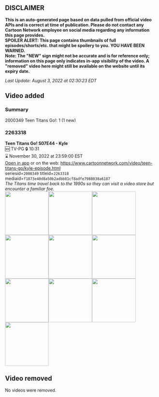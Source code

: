 ## DISCLAIMER
**This is an auto-generated page based on data pulled from official video APIs and is correct at time of publication. Please do not contact any Cartoon Network employee on social media regarding any information this page provides.**  
**SPOILER ALERT: This page contains thumbnails of full episodes/shorts/etc. that might be spoilery to you. YOU HAVE BEEN WARNED.**  
**Note: The "NEW" sign might not be accurate and is for reference only; information on this page only indicates in-app visibility of the video. A "removed" video here might still be available on the website until its expiry date.**  

_Last Update: August 3, 2022 at 02:30:23 EDT_
## Video added
### Summary
2000349 Teen Titans Go!: 1 (1 new)  
### 2263318
**Teen Titans Go! S07E44 - Kyle**  
🆕 TV-PG 🔒 10:31  
⌛ November 30, 2022 at 23:59:00 EST  
[Open in app](https://cnvideo.sercomkc.org/redirector.html?type=cnapp&seriesid=2000349&titleid=2263318&mediaid=f1873e40d8a50b2adbb81cf8adfe7988038a6187) or on the web: https://www.cartoonnetwork.com/video/teen-titans-go/kyle-episode.html  
seriesid=`2000349` titleid=`2263318` mediaid=`f1873e40d8a50b2adbb81cf8adfe7988038a6187`  
_The Titans time travel back to the 1990s so they can visit a video store but encounter a familiar foe._  
<a href="https://s3.amazonaws.com/cartoonorchestrator/2263318_001_1280x720.jpg"><img src="https://s3.amazonaws.com/cartoonorchestrator/2263318_001_640x360.jpg" height="144px" /></a><a href="https://s3.amazonaws.com/cartoonorchestrator/2263318_002_1280x720.jpg"><img src="https://s3.amazonaws.com/cartoonorchestrator/2263318_002_640x360.jpg" height="144px" /></a><a href="https://s3.amazonaws.com/cartoonorchestrator/2263318_003_1280x720.jpg"><img src="https://s3.amazonaws.com/cartoonorchestrator/2263318_003_640x360.jpg" height="144px" /></a><a href="https://s3.amazonaws.com/cartoonorchestrator/2263318_004_1280x720.jpg"><img src="https://s3.amazonaws.com/cartoonorchestrator/2263318_004_640x360.jpg" height="144px" /></a><a href="https://s3.amazonaws.com/cartoonorchestrator/2263318_005_1280x720.jpg"><img src="https://s3.amazonaws.com/cartoonorchestrator/2263318_005_640x360.jpg" height="144px" /></a><a href="https://s3.amazonaws.com/cartoonorchestrator/2263318_006_1280x720.jpg"><img src="https://s3.amazonaws.com/cartoonorchestrator/2263318_006_640x360.jpg" height="144px" /></a><a href="https://s3.amazonaws.com/cartoonorchestrator/2263318_007_1280x720.jpg"><img src="https://s3.amazonaws.com/cartoonorchestrator/2263318_007_640x360.jpg" height="144px" /></a><a href="https://s3.amazonaws.com/cartoonorchestrator/2263318_008_1280x720.jpg"><img src="https://s3.amazonaws.com/cartoonorchestrator/2263318_008_640x360.jpg" height="144px" /></a><a href="https://s3.amazonaws.com/cartoonorchestrator/2263318_009_1280x720.jpg"><img src="https://s3.amazonaws.com/cartoonorchestrator/2263318_009_640x360.jpg" height="144px" /></a><a href="https://s3.amazonaws.com/cartoonorchestrator/2263318_010_1280x720.jpg"><img src="https://s3.amazonaws.com/cartoonorchestrator/2263318_010_640x360.jpg" height="144px" /></a>
## Video removed
No videos were removed.  
